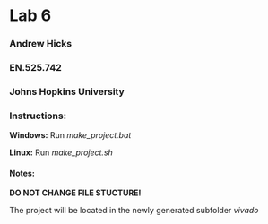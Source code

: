 <h1>Lab 6</h1>
<h3>Andrew Hicks</h3>
<h3>EN.525.742</h3>
<h3>Johns Hopkins University</h3>





<h3>Instructions:</h3>
<p><b>Windows:</b> Run <i>make_project.bat</i></p>
<p><b>Linux:</b> Run <i>make_project.sh</i></p>

<h4>Notes:</h4>
<p><b>DO NOT CHANGE FILE STUCTURE!</b></p>
<p>The project will be located in the newly generated subfolder <i>vivado</i></p>
